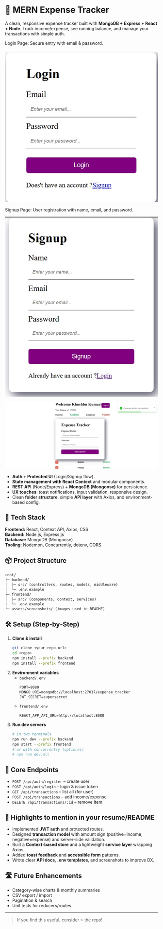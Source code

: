 # 💸 MERN Expense Tracker

A clean, responsive expense tracker built with **MongoDB + Express + React + Node**. Track income/expense, see running balance, and manage your transactions with simple auth.

Login Page: Secure entry with email & password.


![image alt](https://github.com/khushbu0130/Expense-Tracker-Application/blob/35e797ff46e86d35010a290e4f71b0b7a2295437/Screenshots/Login%20Page.jpg)



Signup Page: User registration with name, email, and password.


![image alt](https://github.com/khushbu0130/Expense-Tracker-Application/blob/07da98be72ed41b6f431248dd7d600bb321b3a25/Screenshots/Signup%20Page.jpg)


![image alt](https://github.com/khushbu0130/Expense-Tracker-Application/blob/a7d8bf44c43ab1ad9f541efa6225871ba16286cb/Screenshots/1.Dashboard.jpg)


- **Auth + Protected UI** (Login/Signup flow).
- **State management with React Context** and modular components.
- **REST API** (Node/Express) + **MongoDB (Mongoose)** for persistence.
- **UX touches**: toast notifications, input validation, responsive design.
- Clean **folder structure**, simple **API layer** with Axios, and environment-based config.

## 🧱 Tech Stack
**Frontend:** React, Context API, Axios, CSS  
**Backend:** Node.js, Express.js  
**Database:** MongoDB (Mongoose)  
**Tooling:** Nodemon, Concurrently, dotenv, CORS

## 📦 Project Structure
```
root/
├─ backend/
│  ├─ src/ (controllers, routes, models, middleware)
│  └─ .env.example
├─ frontend/
│  ├─ src/ (components, context, services)
│  └─ .env.example
└─ assets/screenshots/ (images used in README)
```

## 🛠️ Setup (Step‑by‑Step)
1. **Clone & install**
   ```bash
   git clone <your-repo-url>
   cd <repo>
   npm install --prefix backend
   npm install --prefix frontend
   ```
2. **Environment variables**
   - `backend/.env`
     ```env
     PORT=8080
     MONGO_URI=mongodb://localhost:27017/expense_tracker
     JWT_SECRET=supersecret
     ```
   - `frontend/.env`
     ```env
     REACT_APP_API_URL=http://localhost:8080
     ```
3. **Run dev servers**
   ```bash
   # in two terminals
   npm run dev --prefix backend
   npm start --prefix frontend
   # or with concurrently (optional)
   # npm run dev:all
   ```

## 🔌 Core Endpoints
- `POST /api/auth/register` – create user  
- `POST /api/auth/login` – login & issue token  
- `GET /api/transactions` – list all (for user)  
- `POST /api/transactions` – add income/expense  
- `DELETE /api/transactions/:id` – remove item

## 📝 Highlights to mention in your resume/README
- Implemented **JWT auth** and protected routes.
- Designed **transaction model** with amount sign (positive=income, negative=expense) and server-side validation.
- Built a **Context-based store** and a lightweight **service layer** wrapping Axios.
- Added **toast feedback** and **accessible form** patterns.
- Wrote clear **API docs**, **.env templates**, and screenshots to improve DX.

## 🛣️ Future Enhancements
- Category-wise charts & monthly summaries
- CSV export / import
- Pagination & search
- Unit tests for reducers/routes

---

> If you find this useful, consider ⭐ the repo!
